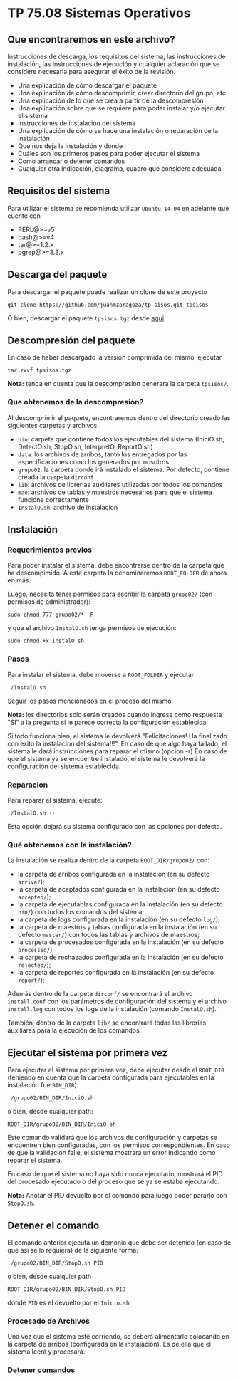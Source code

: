 # TP 75.08 Sistemas Operativos

## Que encontraremos en este archivo?

Instrucciones de descarga, los requisitos del sistema, las instrucciones de instalación, las instrucciones de ejecución y cualquier aclaración que se considere necesaria para asegurar el éxito de la revisión. 
* Una explicación de cómo descargar el paquete
* Una explicación de cómo descomprimir, crear directorio del grupo, etc
* Una explicación de lo que se crea a partir de la descompresión
* Una explicación sobre que se requiere para poder instalar y/o ejecutar el sistema 
* Instrucciones de instalación del sistema 
* Una explicación de cómo se hace una instalación o reparación de la instalación
* Que nos deja la instalación y dónde
* Cuáles son los primeros pasos para poder ejecutar el sistema
* Como arrancar o detener comandos 
* Cualquier otra indicación, diagrama, cuadro que considere adecuada

## Requisitos del sistema

Para utilizar el sistema se recomienda utilizar `Ubuntu 14.04` en adelante que cuente con

* PERL@>=v5
* bash@>=v4
* tar@>=1.2.x
* pgrep@>=3.3.x
 
## Descarga del paquete

Para descargar el paquete puede realizar un clone de este proyecto

	git clone https://github.com/juanmzaragoza/tp-sisos.git tpsisos

O bien, descargar el paquete `tpsisos.tgz` desde [aqui](https://github.com/juanmzaragoza/tp-sisos)

## Descompresión del paquete

En caso de haber descargado la versión comprimida del mismo, ejecutar

	tar zxvf tpsisos.tgz

**Nota:** tenga en cuenta que la descompresion generara la carpeta `tpsisos/`.

### Que obtenemos de la descompresión?

Al descomprimir el paquete, encontraremos dentro del directorio creado las siguientes carpetas y archivos

* `bin`: carpeta que contiene todos los ejecutables del sistema (IniciO.sh, DetectO.sh, StopO.sh, InterpretO, ReportO.sh)
* `data`: los archivos de arribos, tanto los entregados por las especificaciones como los generados por nosotros
* `grupo02`: la carpeta donde irá instalado el sistema. Por defecto, contiene creada la carpeta `dirconf`
* `lib`: archivos de librerias auxiliares utilizadas por todos los comandos
* `mae`: archivos de tablas y maestros necesarios para que el sistema funcione correctamente
* `InstalO.sh`: archivo de instalacion

## Instalación

### Requerimientos previos

Para poder instalar el sistema, debe encontrarse dentro de la carpeta que ha descompimido. A este carpeta la denominaremos `ROOT_FOLDER` de ahora en más.

Luego, necesita tener permisos para escribir la carpeta `grupo02/` (con permisos de administrador):

	sudo chmod 777 grupo02/* -R

y que el archivo `InstalO.sh` tenga permisos de ejecución:

	sudo chmod +x InstalO.sh

### Pasos

Para instalar el sistema, debe moverse a `ROOT_FOLDER` y ejecutar

	./InstalO.sh

Seguir los pasos mencionados en el proceso del mismo. 

**Nota:** los directorios solo serán creados cuando ingrese como respuesta "SI" a la pregunta si le parece correcta la configuración establecida.

Si todo funciona bien, el sistema le devolverá "Felicitaciones! Ha finalizado con exito la instalacion del sistema!!!".
En caso de que algo haya fallado, el sistema le dará instrucciones para reparar el mismo (opcion -r)
En caso de que el sistema ya se encuentre instalado, el sistema le devolverá la configuración del sistema establecida.

### Reparacion

Para reparar el sistema, ejecute:

	./InstalO.sh -r

Esta opción dejará su sistema configurado con las opciones por defecto.

### Qué obtenemos con la instalación?

La instalación se realiza dentro de la carpeta `ROOT_DIR/grupo02/` con:

* la carpeta de arribos configurada en la instalación (en su defecto `arrive/`);
* la carpeta de aceptados configurada en la instalación (en su defecto `accepted/`);
* la carpeta de ejecutablas configurada en la instalación (en su defecto `bin/`) con todos los comandos del sistema;
* la carpeta de logs configurada en la instalación (en su defecto `log/`);
* la carpeta de maestros y tablas configurada en la instalación (en su defecto `master/`) con todos las tablas y archivos de maestros;
* la carpeta de procesados configurada en la instalación (en su defecto `processed/`);
* la carpeta de rechazados configurada en la instalación (en su defecto `rejected/`);
* la carpeta de reportes configurada en la instalación (en su defecto `report/`);

Además dentro de la carpeta `dirconf/` se encontrará el archivo `install.conf` con los parámetros de configuración del sistema y el archivo `install.log` con todos los logs de la instalación (comando `InstalO.sh`).

También, dentro de la carpeta `lib/` se encontrará todas las librerías auxiliares para la ejecución de los comandos.

## Ejecutar el sistema por primera vez

Para ejecutar el sistema por primera vez, debe ejecutar desde el `ROOT_DIR` (teniendo en cuenta que la carpeta configurada para ejecutables en la instalación fue `BIN_DIR`):

	./grupo02/BIN_DIR/IniciO.sh

o bien, desde cualquier path:

	ROOT_DIR/grupo02/BIN_DIR/IniciO.sh

Este comando validará que los archivos de configuración y carpetas se encuentren bien configuradas, con los permisos correspondientes. En caso de que la validación falle, el sistema mostrará un error indicando como reparar el sistema.

En caso de que el sistema no haya sido nunca ejecutado, mostrará el PID del procesado ejecutado o del proceso que se ya se estaba ejecutando.

**Nota:** Anotar el PID devuelto por el comando para luego poder pararlo con `StopO.sh`.

## Detener el comando

El comando anterior ejecuta un demonio que debe ser detenido (en caso de que asi se lo requiera) de la siguiente forma:
	
	./grupo02/BIN_DIR/StopO.sh PID

o bien, desde cualquier path

	ROOT_DIR/grupo02/BIN_DIR/StopO.sh PID

donde `PID` es el devuelto por el `Inicio.sh`.

### Procesado de Archivos 

Una vez que el sistema esté corriendo, se deberá alimentarlo colocando en la carpeta de arribos (configurada en la instalación). Es de ella que el sistema leerá y procesará.

### Detener comandos